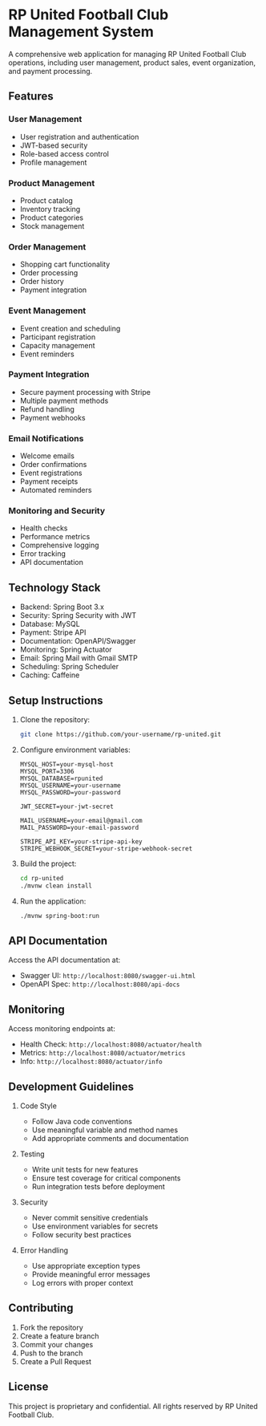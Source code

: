 # RP United Football Club Management System

A comprehensive web application for managing RP United Football Club operations, including user management, product sales, event organization, and payment processing.

## Features

### User Management
- User registration and authentication
- JWT-based security
- Role-based access control
- Profile management

### Product Management
- Product catalog
- Inventory tracking
- Product categories
- Stock management

### Order Management
- Shopping cart functionality
- Order processing
- Order history
- Payment integration

### Event Management
- Event creation and scheduling
- Participant registration
- Capacity management
- Event reminders

### Payment Integration
- Secure payment processing with Stripe
- Multiple payment methods
- Refund handling
- Payment webhooks

### Email Notifications
- Welcome emails
- Order confirmations
- Event registrations
- Payment receipts
- Automated reminders

### Monitoring and Security
- Health checks
- Performance metrics
- Comprehensive logging
- Error tracking
- API documentation

## Technology Stack

- Backend: Spring Boot 3.x
- Security: Spring Security with JWT
- Database: MySQL
- Payment: Stripe API
- Documentation: OpenAPI/Swagger
- Monitoring: Spring Actuator
- Email: Spring Mail with Gmail SMTP
- Scheduling: Spring Scheduler
- Caching: Caffeine

## Setup Instructions

1. Clone the repository:
   ```bash
   git clone https://github.com/your-username/rp-united.git
   ```

2. Configure environment variables:
   ```properties
   MYSQL_HOST=your-mysql-host
   MYSQL_PORT=3306
   MYSQL_DATABASE=rpunited
   MYSQL_USERNAME=your-username
   MYSQL_PASSWORD=your-password
   
   JWT_SECRET=your-jwt-secret
   
   MAIL_USERNAME=your-email@gmail.com
   MAIL_PASSWORD=your-email-password
   
   STRIPE_API_KEY=your-stripe-api-key
   STRIPE_WEBHOOK_SECRET=your-stripe-webhook-secret
   ```

3. Build the project:
   ```bash
   cd rp-united
   ./mvnw clean install
   ```

4. Run the application:
   ```bash
   ./mvnw spring-boot:run
   ```

## API Documentation

Access the API documentation at:
- Swagger UI: `http://localhost:8080/swagger-ui.html`
- OpenAPI Spec: `http://localhost:8080/api-docs`

## Monitoring

Access monitoring endpoints at:
- Health Check: `http://localhost:8080/actuator/health`
- Metrics: `http://localhost:8080/actuator/metrics`
- Info: `http://localhost:8080/actuator/info`

## Development Guidelines

1. Code Style
   - Follow Java code conventions
   - Use meaningful variable and method names
   - Add appropriate comments and documentation

2. Testing
   - Write unit tests for new features
   - Ensure test coverage for critical components
   - Run integration tests before deployment

3. Security
   - Never commit sensitive credentials
   - Use environment variables for secrets
   - Follow security best practices

4. Error Handling
   - Use appropriate exception types
   - Provide meaningful error messages
   - Log errors with proper context

## Contributing

1. Fork the repository
2. Create a feature branch
3. Commit your changes
4. Push to the branch
5. Create a Pull Request

## License

This project is proprietary and confidential. All rights reserved by RP United Football Club.

